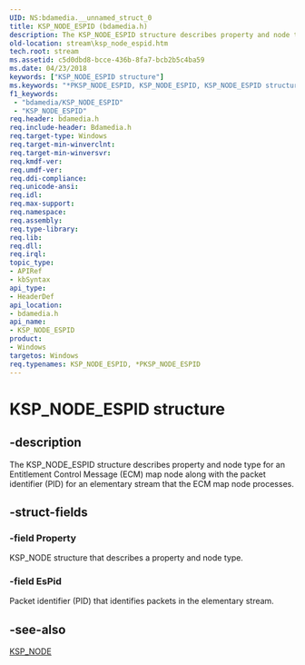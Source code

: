 ```yaml
---
UID: NS:bdamedia.__unnamed_struct_0
title: KSP_NODE_ESPID (bdamedia.h)
description: The KSP_NODE_ESPID structure describes property and node type for an Entitlement Control Message (ECM) map node along with the packet identifier (PID) for an elementary stream that the ECM map node processes.
old-location: stream\ksp_node_espid.htm
tech.root: stream
ms.assetid: c5d0dbd8-bcce-436b-8fa7-bcb2b5c4ba59
ms.date: 04/23/2018
keywords: ["KSP_NODE_ESPID structure"]
ms.keywords: "*PKSP_NODE_ESPID, KSP_NODE_ESPID, KSP_NODE_ESPID structure [Streaming Media Devices], PKSP_NODE_ESPID, PKSP_NODE_ESPID structure pointer [Streaming Media Devices], bdamedia/KSP_NODE_ESPID, bdamedia/PKSP_NODE_ESPID, bdaref_aef92a8d-df0e-4283-b06a-4ece33b91809.xml, stream.ksp_node_espid"
f1_keywords:
 - "bdamedia/KSP_NODE_ESPID"
 - "KSP_NODE_ESPID"
req.header: bdamedia.h
req.include-header: Bdamedia.h
req.target-type: Windows
req.target-min-winverclnt: 
req.target-min-winversvr: 
req.kmdf-ver: 
req.umdf-ver: 
req.ddi-compliance: 
req.unicode-ansi: 
req.idl: 
req.max-support: 
req.namespace: 
req.assembly: 
req.type-library: 
req.lib: 
req.dll: 
req.irql: 
topic_type:
- APIRef
- kbSyntax
api_type:
- HeaderDef
api_location:
- bdamedia.h
api_name:
- KSP_NODE_ESPID
product:
- Windows
targetos: Windows
req.typenames: KSP_NODE_ESPID, *PKSP_NODE_ESPID
---
```


# KSP_NODE_ESPID structure


## -description


The KSP_NODE_ESPID structure describes property and node type for an Entitlement Control Message (ECM) map node along with the packet identifier (PID) for an elementary stream that the ECM map node processes.


## -struct-fields




### -field Property

KSP_NODE structure that describes a property and node type.


### -field EsPid

Packet identifier (PID) that identifies packets in the elementary stream.


## -see-also




<a href="https://docs.microsoft.com/windows-hardware/drivers/ddi/ks/ns-ks-ksp_node">KSP_NODE</a>
 

 

